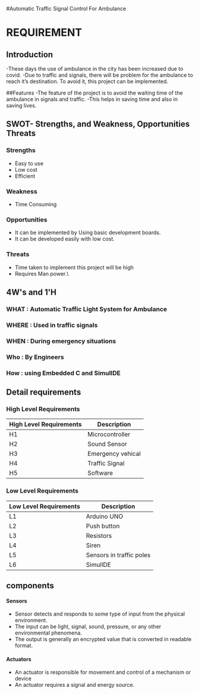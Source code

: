#Automatic Traffic Signal Control For Ambulance 

# REQUIREMENT


## Introduction 
-These days the use of ambulance in the city has been increased due to covid.
 -Due to traffic and signals, there will be problem for the ambulance to reach it’s destination. To avoid it, this project can be implemented. 

##Features
-The feature of the project is to avoid the waiting time of the ambulance in signals and traffic.
-This helps in saving time and also in saving lives. 

## SWOT- Strengths, and Weakness, Opportunities Threats

### Strengths
- Easy to use
- Low cost
- Efficient

### Weakness
- Time Consuming 
### Opportunities
- It can be implemented by Using basic development boards.
- It can be developed easily with low cost.

### Threats 
- Time taken to implement this project will be high 
- Requires Man power.\

## 4W's and 1'H
### **WHAT** : Automatic Traffic Light System for Ambulance
### **WHERE** : Used in traffic signals
### **WHEN** : During emergency situations
### **Who** : By Engineers 

### **How** : using Embedded C  and SimulIDE 

## Detail requirements
### High Level Requirements
| High Level Requirements      | Description |
| ----------- | ----------- |
| H1      | Microcontroller   |
| H2   | Sound Sensor|
| H3   | Emergency vehical|
| H4   | Traffic Signal|
| H5   | Software |

### Low Level Requirements
| Low Level Requirements      | Description |
| ----------- | ----------- |
| L1      | Arduino UNO   |
| L2   | Push button |
| L3   | Resistors |
| L4   | Siren |
| L5   | Sensors in traffic poles|
| L6   | SimulIDE |

## components

  #### Sensors 
  * Sensor detects and responds to some type of input from the physical environment.
  * The input can be light, signal, sound, pressure, or any other environmental phenomena.
  * The output is generally an encrypted value that is converted in readable format. 

  #### Actuators
  * An actuator is responsible for movement and control of a mechanism or device
  * An actuator requires a signal and energy source.

